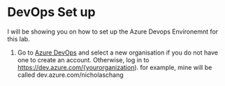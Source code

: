 # DevOps Set up 

I will be showing you on how to set up the Azure Devops Environemnt for this lab. 


1) Go to [Azure DevOps](https://go.microsoft.com/fwlink/?LinkId=307137/) and select a new organisation if you do not have one to create an account. Otherwise, log in to <https://dev.azure.com/{yourorganization>). for example, mine will be called dev.azure.com/nicholaschang

